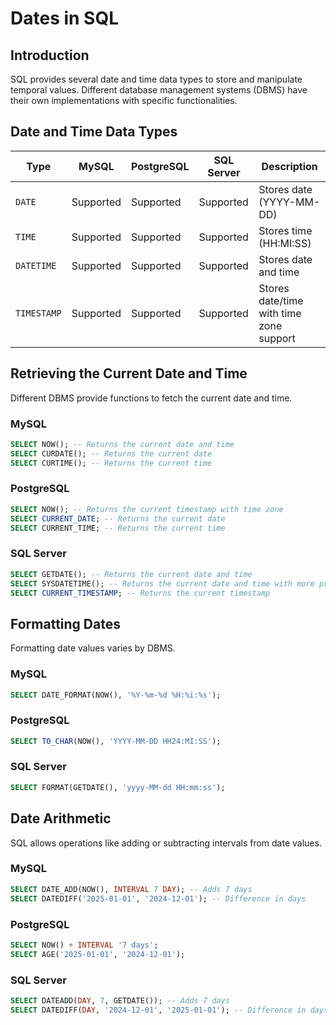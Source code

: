 # Dates in SQL

## Introduction
SQL provides several date and time data types to store and manipulate temporal values. Different database management systems (DBMS) have their own implementations with specific functionalities.

## Date and Time Data Types

| Type        | MySQL | PostgreSQL | SQL Server | Description |
|-------------|-------|------------|------------|-------------|
| `DATE`      | Supported | Supported | Supported | Stores date (YYYY-MM-DD) |
| `TIME`      | Supported | Supported | Supported | Stores time (HH:MI:SS) |
| `DATETIME`  | Supported | Supported | Supported | Stores date and time |
| `TIMESTAMP` | Supported | Supported | Supported | Stores date/time with time zone support |

## Retrieving the Current Date and Time
Different DBMS provide functions to fetch the current date and time.

### MySQL
```sql
SELECT NOW(); -- Returns the current date and time
SELECT CURDATE(); -- Returns the current date
SELECT CURTIME(); -- Returns the current time
```

### PostgreSQL
```sql
SELECT NOW(); -- Returns the current timestamp with time zone
SELECT CURRENT_DATE; -- Returns the current date
SELECT CURRENT_TIME; -- Returns the current time
```

### SQL Server
```sql
SELECT GETDATE(); -- Returns the current date and time
SELECT SYSDATETIME(); -- Returns the current date and time with more precision
SELECT CURRENT_TIMESTAMP; -- Returns the current timestamp
```

## Formatting Dates
Formatting date values varies by DBMS.

### MySQL
```sql
SELECT DATE_FORMAT(NOW(), '%Y-%m-%d %H:%i:%s');
```

### PostgreSQL
```sql
SELECT TO_CHAR(NOW(), 'YYYY-MM-DD HH24:MI:SS');
```

### SQL Server
```sql
SELECT FORMAT(GETDATE(), 'yyyy-MM-dd HH:mm:ss');
```

## Date Arithmetic
SQL allows operations like adding or subtracting intervals from date values.

### MySQL
```sql
SELECT DATE_ADD(NOW(), INTERVAL 7 DAY); -- Adds 7 days
SELECT DATEDIFF('2025-01-01', '2024-12-01'); -- Difference in days
```

### PostgreSQL
```sql
SELECT NOW() + INTERVAL '7 days';
SELECT AGE('2025-01-01', '2024-12-01');
```

### SQL Server
```sql
SELECT DATEADD(DAY, 7, GETDATE()); -- Adds 7 days
SELECT DATEDIFF(DAY, '2024-12-01', '2025-01-01'); -- Difference in days
```


